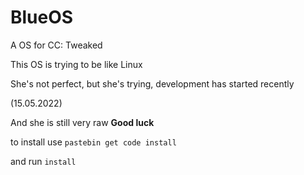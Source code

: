 # BlueOS
A OS for CC: Tweaked

This OS is trying to be like Linux

She's not perfect, but she's trying, development has started recently

(15.05.2022)

And she is still very raw
**Good luck**

to install use
`pastebin get code install`

and run `install`
